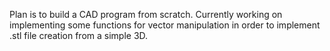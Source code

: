 Plan is to build a CAD program from scratch. Currently working on implementing some functions for 
vector manipulation in order to implement .stl file creation from a simple 3D.
